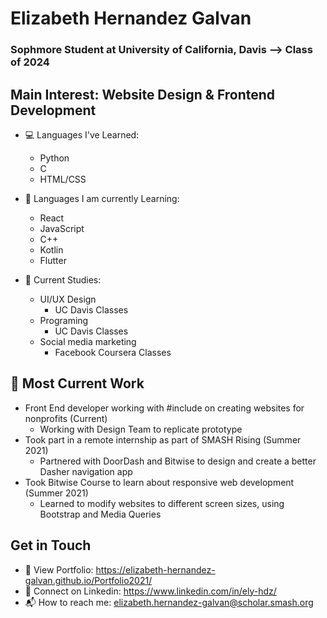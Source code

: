 
# Elizabeth Hernandez Galvan
### **Sophmore Student at University of California, Davis --> Class of 2024**

## Main Interest: Website Design & Frontend Development
- :computer: Languages I've Learned:
  - Python
  - C
  - HTML/CSS
  
- :open_file_folder: Languages I am currently Learning:
  - React
  - JavaScript
  - C++
  - Kotlin
  - Flutter
  
- :school: Current Studies: 
  - UI/UX Design
    - UC Davis Classes
  - Programing
    - UC Davis Classes
  - Social media marketing
    - Facebook Coursera Classes
    
## :office: Most Current Work
  - Front End developer working with #include on creating websites for nonprofits (Current)
    - Working with Design Team to replicate prototype 
  - Took part in a remote internship as part of SMASH Rising (Summer 2021)
    - Partnered with DoorDash and Bitwise to design and create a better Dasher navigation app
  - Took Bitwise Course to learn about responsive web development (Summer 2021)
    - Learned to modify websites to different screen sizes, using Bootstrap and Media Queries

## Get in Touch
- :art: View Portfolio: https://elizabeth-hernandez-galvan.github.io/Portfolio2021/
- :busts_in_silhouette: Connect on Linkedin: https://www.linkedin.com/in/ely-hdz/
- :mailbox_with_mail: How to reach me: [elizabeth.hernandez-galvan@scholar.smash.org](elizabeth.hernandez-galvan@scholar.smash.org)
